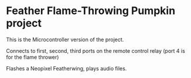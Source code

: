 # Feather Flame-Throwing Pumpkin project

This is the Microcontroller version of the project.

Connects to first, second, third ports on the remote control relay (port 4 is for the flame thrower)

Flashes a Neopixel Featherwing, plays audio files.
